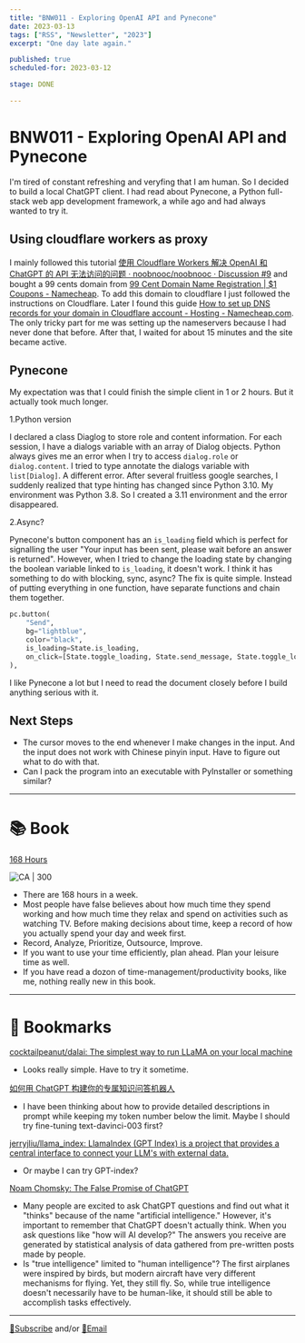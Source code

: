 ```yaml
---
title: "BNW011 - Exploring OpenAI API and Pynecone"
date: 2023-03-13
tags: ["RSS", "Newsletter", "2023"]
excerpt: "One day late again."

published: true
scheduled-for: 2023-03-12

stage: DONE

---
```


# BNW011 - Exploring OpenAI API and Pynecone

I'm tired of constant refreshing and veryfing that I am human. So I decided to build a local ChatGPT client. I had read about Pynecone, a Python full-stack web app development framework, a while ago and had always wanted to try it.


## Using cloudflare workers as proxy

I mainly followed this tutorial [使用 Cloudflare Workers 解决 OpenAI 和 ChatGPT 的 API 无法访问的问题 · noobnooc/noobnooc · Discussion #9](https://github.com/noobnooc/noobnooc/discussions/9) and bought a 99 cents domain from [99 Cent Domain Name Registration | $1 Coupons - Namecheap](https://www.namecheap.com/promos/99-cent-domain-names/). To add this domain to cloudflare I just followed the instructions on Cloudflare. Later I found this guide [How to set up DNS records for your domain in Cloudflare account - Hosting - Namecheap.com](https://www.namecheap.com/support/knowledgebase/article.aspx/9607/2210/how-to-set-up-dns-records-for-your-domain-in-cloudflare-account/). The only tricky part for me was setting up the nameservers because I had never done that before. After that, I waited for about 15 minutes and the site became active.

## Pynecone

My expectation was that I could finish the simple client in 1 or 2 hours. But it actually took much longer.

1.Python version

I declared a class Diaglog to store role and content information. For each session, I have a dialogs variable with an array of Dialog objects. Python always gives me an error when I try to access `dialog.role` or `dialog.content`. I tried to type annotate the dialogs variable with `list[Dialog]`. A different error. After several fruitless google searches, I suddenly realized that type hinting has changed since Python 3.10. My environment was Python 3.8. So I created a 3.11 environment and the error disappeared.

2.Async?

Pynecone's button component has an `is_loading` field which is perfect for signalling the user "Your input has been sent, please wait before an answer is returned". However, when I tried to change the loading state by changing the boolean variable linked to `is_loading`, it doesn't work. I think it has something to do with blocking, sync, async? The fix is quite simple. Instead of putting everything in one function, have separate functions and chain them together.

```python
pc.button(
	"Send",
	bg="lightblue",
	color="black",
	is_loading=State.is_loading,
	on_click=[State.toggle_loading, State.send_message, State.toggle_loading, State.clear_input_text],
),
```

I like Pynecone a lot but I need to read the document closely before I build anything serious with it.

## Next Steps

- The cursor moves to the end whenever I make changes in the input. And the input does not work with Chinese pinyin input. Have to figure out what to do with that.
- Can I pack the program into an executable with PyInstaller or something similar?


---
# 📚 Book

[168 Hours](https://amzn.to/3lafa9y)

![CA | 300](https://m.media-amazon.com/images/W/IMAGERENDERING_521856-T2/images/I/51fqA1WvlrL.jpg)

- There are 168 hours in a week. 
- Most people have false believes about how much time they spend working and how much time they relax and spend on activities such as watching TV. Before making decisions about time, keep a record of how you actually spend your day and week first.
- Record, Analyze, Prioritize, Outsource, Improve.
- If you want to use your time efficiently, plan ahead. Plan your leisure time as well.
- If you have read a dozon of time-management/productivity books, like me, nothing really new in this book.



---
# 🔖 Bookmarks

[cocktailpeanut/dalai: The simplest way to run LLaMA on your local machine](https://github.com/cocktailpeanut/dalai?source=oliwang_betternextweek)
- Looks really simple. Have to try it sometime.


[如何用 ChatGPT 构建你的专属知识问答机器人](https://blog.frankzhao.cn/build_gpt_bot_for_doc/?source=oliwang_betternextweek)
- I have been thinking about how to provide detailed descriptions in prompt while keeping my token number below the limit. Maybe I should try fine-tuning text-davinci-003 first?

[jerryjliu/llama_index: LlamaIndex (GPT Index) is a project that provides a central interface to connect your LLM's with external data.](https://github.com/jerryjliu/llama_index?source=oliwang_betternextweek)
- Or maybe I can try GPT-index?

[Noam Chomsky: The False Promise of ChatGPT](https://www.nytimes.com/2023/03/08/opinion/noam-chomsky-chatgpt-ai.html?source=oliwang_betternextweek)
- Many people are excited to ask ChatGPT questions and find out what it "thinks" because of the name "artificial intelligence." However, it's important to remember that ChatGPT doesn't actually think. When you ask questions like "how will AI develop?" The answers you receive are generated by statistical analysis of data gathered from pre-written posts made by people.
- Is "true intelligence" limited to "human intelligence"? The first airplanes were inspired by birds, but modern aircraft have very different mechanisms for flying. Yet, they still fly. So, while true intelligence doesn't necessarily have to be human-like, it should still be able to accomplish tasks effectively.




---

[💌Subscribe](https://tinyletter.com/oliwang) and/or [📧Email](mailto:betternextweek.bnw@gmail.com)


